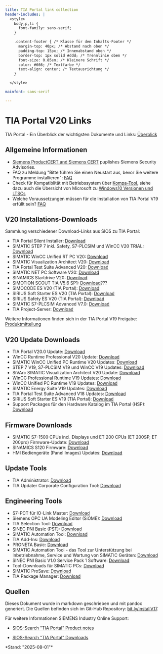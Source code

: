 ```yaml
---
title: TIA Portal link collection
header-includes: |
  <style>
    body,p,li {
      font-family: sans-serif;
    }

    .content-footer { /* Klasse für den Inhalts-Footer */
      margin-top: 40px; /* Abstand nach oben */
      padding-top: 15px; /* Innenabstand oben */
      border-top: 1px solid #ddd; /* Trennlinie oben */
      font-size: 0.85em; /* Kleinere Schrift */
      color: #666; /* Textfarbe */
      text-align: center; /* Textausrichtung */
    }

  </style>

mainfont: sans-serif

---
```


# TIA Portal V20 Links
TIA Portal - Ein Überblick der wichtigsten Dokumente und Links: [Überblick](https://support.industry.siemens.com/cs/document/65601780)

## Allgemeine Informationen
- [Siemens ProductCERT and Siemens CERT](https://www.siemens.com/global/en/products/services/cert.html) puplishes Siemens Security Advisories.
- FAQ zu Meldung "Bitte führen Sie einen Neustart aus, bevor Sie weitere Programme installieren": [FAQ](https://support.industry.siemens.com/cs/document/8861819/meldung-bitte-f%C3%BChren-sie-einen-neustart-aus-bevor-sie-weitere-programme-installieren-?dti=0&lc=de-DE)
- Check für Kompatiblität mit Betriebssystem über [Kompa-Tool](https://support.industry.siemens.com/compatool/#/main/start), siehe dazu auch die Übersicht von Microsoft zu [Windows10 Versionen und LTSCs](https://docs.microsoft.com/de-de/windows/whats-new/ltsc/)
- Welche Voraussetzungen müssen für die Installation von TIA Portal V19 erfüllt sein? [FAQ](https://support.industry.siemens.com/cs/document/109827383)

## V20 Installations-Downloads
Sammlung verschiedener Download-Links aus SIOS zu TIA Portal:

- TIA Portal Silent Installer: [Download](https://support.industry.siemens.com/cs/document/109477685)
- SIMATIC STEP 7 inkl. Safety, S7-PLCSIM und WinCC V20 TRIAL: [Download](
https://support.industry.siemens.com/cs/document/109963850)
- SIMATIC WinCC Unified RT PC V20: [Download](https://support.industry.siemens.com/cs/document/109963699)
- SIMATIC Visualization Architect V20: [Download](
https://support.industry.siemens.com/cs/document/109974401)
- TIA Portal Test Suite Advanced V20: [Download](
https://support.industry.siemens.com/cs/document/109972571)
- SIMATIC NET PC Software V20: [Download](
https://support.industry.siemens.com/cs/document/109977893)
- SINAMICS Startdrive V20: [Download](
https://support.industry.siemens.com/cs/document/109963692)
- SIMOTION SCOUT TIA V5.6 SP1: [Download](https://support.industry.siemens.com/cs/document/109821966)???
- SIMOCODE ES V20 (TIA Portal): [Download](https://support.industry.siemens.com/cs/document/109974068)
- SIRIUS Soft Starter ES V20 (TIA Portal): [Download](https://support.industry.siemens.com/cs/document/109974067)
- SIRIUS Safety ES V20 (TIA Portal): [Download](https://support.industry.siemens.com/cs/document/109974066)
- SIMATIC S7-PLCSIM Advanced V7.0: [Download](
https://support.industry.siemens.com/cs/document/109963863)
- TIA Project-Server: [Download](https://support.industry.siemens.com/cs/document/109810588)

Weitere Informationen finden sich in der TIA Portal V19 Freigabe: [Produktmitteilung](https://support.industry.siemens.com/cs/document/109821307)

## V20 Update Downloads
- TIA Portal V20.0 Update: [Download](https://support.industry.siemens.com/cs/document/109963851)
- WinCC Runtime Professional V20 Update: [Download](https://support.industry.siemens.com/cs/document/109963704)
- SIMATIC WinCC Unified PC Runtime V20 Updates: [Download](https://support.industry.siemens.com/cs/document/109963700)
- STEP 7 V19, S7-PLCSIM V19 und WinCC V19 Updates: [Download](https://support.industry.siemens.com/cs/document/109925643)
- SiVArc SIMATIC Visualization Architect V20 Update: [Download](https://support.industry.siemens.com/cs/document/109974402)
- WinCC Professional Runtime V19 Updates: [Download](https://support.industry.siemens.com/cs/document/109820999)
- WinCC Unified PC Runtime V19 Updates: [Download](https://support.industry.siemens.com/cs/document/109820989)
- SIMATIC Energy Suite V19 Updates: [Download](https://support.industry.siemens.com/cs/document/109947027)
- TIA Portal Test Suite Advanced V18 Updates: [Download](https://support.industry.siemens.com/cs/document/109820802)
- SIRIUS Soft Starter ES V19 (TIA Portal): [Download](https://support.industry.siemens.com/cs/document/1109826951)
- Support Packages für den Hardware Katalog im TIA Portal (HSP): [Download](
https://support.industry.siemens.com/cs/document/72341852)


## Firmware Downloads
- SIMATIC S7-1500 CPUs incl. Displays und ET 200 CPUs (ET 200SP, ET 200pro) Firmware-Update: [Download](
https://support.industry.siemens.com/cs/document/109478459)
- SINAMICS S120 Firmware: [Download](https://support.industry.siemens.com/cs/document/109780844)
- HMI Bediengeräte (Panel Images) Updates: [Download](https://support.industry.siemens.com/cs/document/109746530)

## Update Tools
- TIA Administrator: [Download](https://support.industry.siemens.com/cs/document/109825038)
- TIA Updater Corporate Configuration Tool: [Download](https://support.industry.siemens.com/cs/document/109749564)

## Engineering Tools
- S7-PCT für IO-Link Master: [Download](https://support.industry.siemens.com/cs/document/32469496)
- Siemens OPC UA Modeling Editor (SiOME): [Download](https://support.industry.siemens.com/cs/document/109755133)
- TIA Selection Tool: [Download](https://support.industry.siemens.com/cs/document/109767888)
- SINEC PNI Basic (PST): [Download](https://support.industry.siemens.com/cs/document/109804190)
- SIMATIC Automation Tool: [Download](https://support.industry.siemens.com/cs/document/98161300)
- TIA Add-Ins: [Download](https://support.industry.siemens.com/cs/document/109773999)
- PRONETA Basic: [Download](https://support.industry.siemens.com/cs/document/67460624)
- SIMATIC Automation Tool - das Tool zur Unterstützung bei Inbetriebnahme, Service und Wartung von SIMATIC Geräten:  [Download](https://support.industry.siemens.com/cs/document/98161300)
- SINEC PNI Basic V1.0 Service Pack 1 Software: [Download](https://support.industry.siemens.com/cs/document/109804190)
- Tool-Downloads für SIMATIC PCs: [Download](https://support.industry.siemens.com/cs/document/109792891)
- SIMATIC ProSave: [Download](https://support.industry.siemens.com/cs/document/10347815) 
- TIA Package Manager: [Download](https://support.industry.siemens.com/cs/document/109975682)

## Quellen
Dieses Dokument wurde in markdown geschrieben und mit pandoc generiert. Die Quellen befinden sich im Git-Hub Repository: [bit.ly/installV17](https://bit.ly/installV17).

Für weitere Informationen SIEMENS Industry Online Support:

- [SIOS-Search "TIA Portal" Product notes](https://support.industry.siemens.com/cs/search?ps=100&t=all&search=tia%20portal%20v19&type=ProductNote&o=0&lc=de-WW)

- [SIOS-Search "TIA Portal" Downloads](https://support.industry.siemens.com/cs/search?ps=100&t=all&search=tia%20portal%20v19&type=Download&o=0&lc=en-WW)

<div class="content-footer">
  *Stand: "2025-08-01"*
</div>
